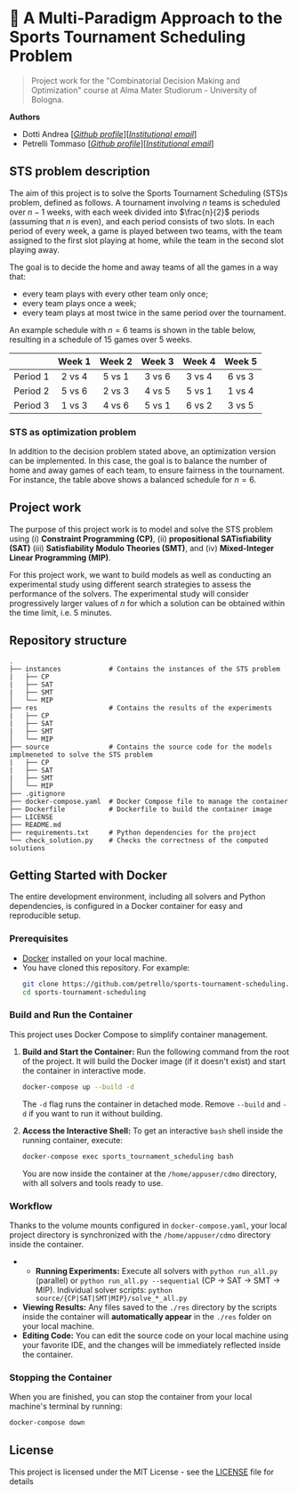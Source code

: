 # 🏈 A Multi-Paradigm Approach to the Sports Tournament Scheduling Problem

> Project work for the "Combinatorial Decision Making and Optimization" 
> course at Alma Mater Studiorum - University of Bologna.

**Authors**
- Dotti Andrea [[_Github profile_](https://github.com/AndreaD002)][[_Institutional_ _email_](mailto:andrea.dotti4@studio.unibo.it)]
- Petrelli Tommaso [[_Github profile_](https://github.com/petrello)][[_Institutional_ _email_](mailto:tommaso.petrelli2@studio.unibo.it)]

## STS problem description
The aim of this project is to solve the Sports Tournament Scheduling (STS)s
problem, defined as follows.  A tournament involving $n$ teams is scheduled
over $n − 1$ weeks, with each week divided into $\frac{n}{2}$ periods 
(assuming that $n$ is even), and each period consists of two slots. 
In each period of every week, a game is played between two teams, with 
the team assigned to the first slot playing at home, while the
team in the second slot playing away.

The goal is to decide the home and away teams of all the games in a way that:
- every team plays with every other team only once;
- every team plays once a week;
- every team plays at most twice in the same period over the tournament.

An example schedule with $n=6$ teams is shown in the table below, resulting
in a schedule of 15 games over 5 weeks.

|          | Week 1    | Week 2    | Week 3    | Week 4    | Week 5    |
| -------- | :-------: | :-------: | :-------: | :-------: | :-------: |
| Period 1 | 2 vs 4    | 5 vs 1    | 3 vs 6    | 3 vs 4    | 6 vs 3    | 
| Period 2 | 5 vs 6    | 2 vs 3    | 4 vs 5    | 5 vs 1    | 1 vs 4    |
| Period 3 | 1 vs 3    | 4 vs 6    | 5 vs 1    | 6 vs 2    | 3 vs 5    |


### STS as optimization problem
In addition to the decision problem stated above, an optimization 
version can be implemented. In this case, the goal is to balance the number
of home and away games of each team, to ensure fairness in the tournament. 
For instance, the table above shows a balanced schedule for $n=6$.

## Project work
The purpose of this project work is to model and solve the STS problem
using
(i) **Constraint Programming (CP)**, 
(ii) **propositional SATisfiability (SAT)**
(iii) **Satisfiability Modulo Theories (SMT)**, and 
(iv) **Mixed-Integer Linear Programming (MIP)**.

For this project work, we want to build models as well as
conducting an experimental study using different search strategies
to assess the performance of the solvers. The experimental study
will consider progressively larger values of $n$ for which 
a solution can be obtained within the time limit, i.e. $5$ minutes.

## Repository structure

```
.
├── instances            # Contains the instances of the STS problem
|   ├── CP
|   ├── SAT
|   ├── SMT
│   └── MIP
├── res                  # Contains the results of the experiments
|   ├── CP               
|   ├── SAT
|   ├── SMT
│   └── MIP
├── source               # Contains the source code for the models implmeneted to solve the STS problem
|   ├── CP 
|   ├── SAT
|   ├── SMT
│   └── MIP
├── .gitignore
├── docker-compose.yaml  # Docker Compose file to manage the container
├── Dockerfile           # Dockerfile to build the container image
├── LICENSE
├── README.md
├── requirements.txt     # Python dependencies for the project
└── check_solution.py    # Checks the correctness of the computed solutions 
```

## Getting Started with Docker

The entire development environment, including all solvers and Python dependencies, is configured in a Docker container for easy and reproducible setup.

### Prerequisites

* [Docker](https://www.docker.com/get-started) installed on your local machine.
* You have cloned this repository. For example:
    ```bash
    git clone https://github.com/petrello/sports-tournament-scheduling.git
    cd sports-tournament-scheduling
    ```

### Build and Run the Container

This project uses Docker Compose to simplify container management.

1.  **Build and Start the Container:**
    Run the following command from the root of the project. It will build the Docker image (if it doesn't exist) and start the container in interactive mode.
    ```bash
    docker-compose up --build -d
    ```
    The `-d` flag runs the container in detached mode. Remove `--build` and `-d` if you want to run it without building.

2.  **Access the Interactive Shell:**
    To get an interactive `bash` shell inside the running container, execute:
    ```bash
    docker-compose exec sports_tournament_scheduling bash
    ```
    You are now inside the container at the `/home/appuser/cdmo` directory, with all solvers and tools ready to use.

### Workflow

Thanks to the volume mounts configured in `docker-compose.yaml`, your local project directory is synchronized with the `/home/appuser/cdmo` directory inside the container.

* * **Running Experiments:** Execute all solvers with `python run_all.py` (parallel) or `python run_all.py --sequential` (CP → SAT → SMT → MIP). Individual solver scripts: `python source/{CP|SAT|SMT|MIP}/solve_*_all.py`
* **Viewing Results:** Any files saved to the `./res` directory by the scripts inside the container will **automatically appear** in the `./res` folder on your local machine.
* **Editing Code:** You can edit the source code on your local machine using your favorite IDE, and the changes will be immediately reflected inside the container.

### Stopping the Container

When you are finished, you can stop the container from your local machine's terminal by running:
```bash
docker-compose down
```

## License
This project is licensed under the MIT License - see the [LICENSE](LICENSE) file for details
